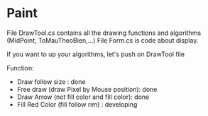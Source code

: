 # Paint

File DrawTool.cs contains all the drawing functions and algorithms (MidPoint, ToMauTheoBien,...)
File Form.cs is code about display.

If you want to up your algorithms, let's push on DrawTool file

Function:
- Draw follow size : done
- Free draw (draw Pixel by Mouse position): done
- Draw Arrow (not fill color and fill color): done
- Fill Red Color (fill follow rim) : developing